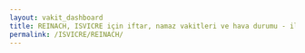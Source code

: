 ```yaml
---
layout: vakit_dashboard
title: REINACH, ISVICRE için iftar, namaz vakitleri ve hava durumu - ilçe/eyalet seç
permalink: /ISVICRE/REINACH/
---
```


<script type="text/javascript">
  var GLOBAL_COUNTRY = 'ISVICRE';
  var GLOBAL_CITY = 'REINACH';
  var GLOBAL_STATE = '';
  var lat = 72;
  var lon = 21;
</script>
